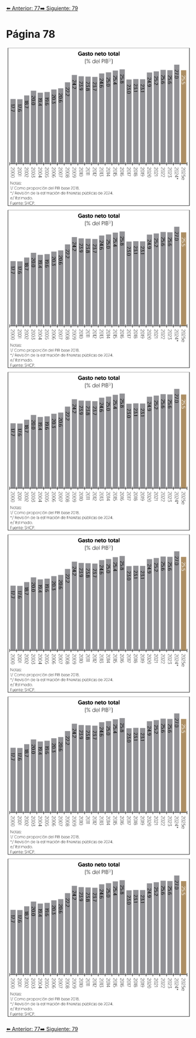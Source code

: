 [⬅️ Anterior: 77](./77.md)[➡️ Siguiente: 79](./79.md)

# Página 78

![gasto neto](../img/78.1.png)
![gasto corriente](../img/78.1.png)
![balcne primario](../img/78.1.png)
![RSPS](../img/78.1.png)
![SHRSP](../img/78.1.png)
![deuda publica](../img/78.1.png)

[⬅️ Anterior: 77](./77.md)[➡️ Siguiente: 79](./79.md)